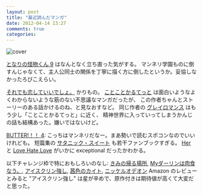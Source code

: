 ```yaml
---
layout: post
title: "最近読んだマンガ"
date: 2012-04-14 13:27
comments: true
categories: 
---
```


![cover](http://ecx.images-amazon.com/images/P/4063656853.01._SCLZZZZZZZ_.jpg)

[となりの怪物くん 9](http://www.amazon.co.jp/dp/4063656853) はなんとなく立ち直った気がする。
マンネリ学園ものに倒すんじゃなくて、主人公同士の関係を丁寧に描く方に倒したというか。妥協しなかったろびこえらい。

[それでも恋していいでしょ。](http://www.amazon.co.jp/dp/406376608X/) かりもの。
[ことことかるてっと](http://www.amazon.co.jp/dp/4063407942/) は面白いようなよくわからないような筋のない不思議なマンガだったが、
この作者ちゃんとストーリーのある話かけるのね、と見なおすなど。
同じ作者の [グレイロマンス](http://www.amazon.co.jp/dp/4063766071/) はもう少し「ことことかるてっと」に近く、
精神世界に入っていってしまうかんじの話も結構あった。嫌いではないけど。

[BUTTER!！！ 4](http://www.amazon.co.jp/dp/4063878139/): こっちはマンネリだなー。まあ勢いで読むスポコンなのでいいけれども。
短篇集の [サタニック・スイート](http://www.amazon.co.jp/dp/4063878155/) も若干ファンブックすぎる。
[Her](http://www.amazon.co.jp/dp/4396764960/) と [Love,Hate,Love](http://www.amazon.co.jp/dp/4396764707/) 
がいかに exceptional だったかわかる。

以下チャレンジ枠で特におもしろいのなし:
[きみの帰る場所](http://www.amazon.co.jp/dp/4091342671/), 
[Myダーリンは肉食なう。](http://www.amazon.co.jp/dp/4091342256/),
[アイスクリン強し](http://www.amazon.co.jp/dp/4063766101/),
[茜色のカイト](http://www.amazon.co.jp/dp/4396765428),
[ニッケルオデオン](http://www.amazon.co.jp/dp/4091885640/) 
Amazon のレビューとみると "アイスクリン強し" は星が辛めで、原作付きは期待値が高くて大変だと思った。
